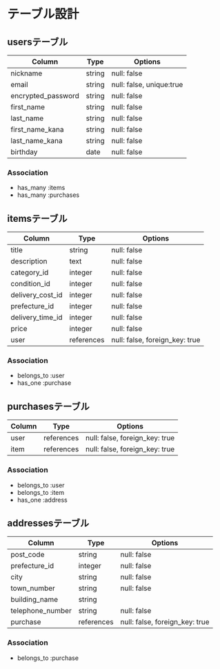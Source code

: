 # テーブル設計

## usersテーブル

| Column             | Type    | Options                  |
| ------------------ | ------- | ------------------------ |
| nickname           | string  | null: false              |
| email              | string  | null: false, unique:true |
| encrypted_password | string  | null: false              |
| first_name         | string  | null: false              |
| last_name          | string  | null: false              |
| first_name_kana    | string  | null: false              |
| last_name_kana     | string  | null: false              |
| birthday           | date    | null: false              |

### Association

- has_many :items
- has_many :purchases

## itemsテーブル

| Column           | Type       | Options                        |
| ---------------- | ---------- | ------------------------------ |
| title            | string     | null: false                    |
| description      | text       | null: false                    |
| category_id      | integer    | null: false                    |
| condition_id     | integer    | null: false                    |
| delivery_cost_id | integer    | null: false                    |
| prefecture_id    | integer    | null: false                    |
| delivery_time_id | integer    | null: false                    |
| price            | integer    | null: false                    |
| user             | references | null: false, foreign_key: true |

### Association

- belongs_to :user
- has_one :purchase


## purchasesテーブル

| Column | Type       | Options                        |
| ------ | ---------- | ------------------------------ |
| user   | references | null: false, foreign_key: true |
| item   | references | null: false, foreign_key: true |

### Association

- belongs_to :user
- belongs_to :item
- has_one :address

## addressesテーブル

| Column           | Type       | Options                        |
| ---------------- | ---------- | ------------------------------ |
| post_code        | string     | null: false                    |
| prefecture_id    | integer    | null: false                    |
| city             | string     | null: false                    |
| town_number      | string     | null: false                    |
| building_name    | string     |                                |
| telephone_number | string     | null: false                    |
| purchase         | references | null: false, foreign_key: true |

### Association

- belongs_to :purchase






